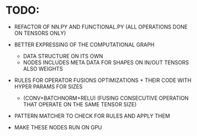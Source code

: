 
# TODO:

- REFACTOR OF NN.PY AND FUNCTIONAL.PY (ALL OPERATIONS DONE ON TENSORS ONLY)
 


- BETTER EXPRESSING OF THE COMPUTATIONAL GRAPH 
    - DATA STRUCTURE ON ITS OWN
    - NODES INCLUDES META DATA FOR SHAPES ON IN/OUT TENSORS ALSO WEIGHTS

- RULES FOR OPERATOR FUSIONS OPTIMIZATIONS + THEIR CODE WITH HYPER PARAMS FOR SIZES 
    - (CONV+BATCHNORM+RELU) (FUSING CONSECUTIVE OPERATION THAT OPERATE ON THE SAME TENSOR SIZE)

- PATTERN MATCHER TO CHECK FOR RULES AND APPLY THEM
 
- MAKE THESE NODES RUN ON GPU 


